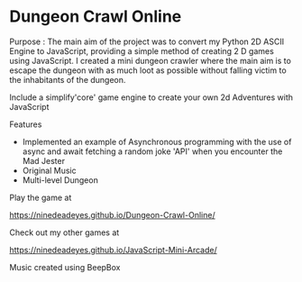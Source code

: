 # Dungeon Crawl Online 

Purpose :  The main aim of the project was to convert my Python 2D ASCII Engine to JavaScript, providing a simple method of creating 2 D games using JavaScript. 
I created a mini dungeon crawler where the main aim is to escape the dungeon with as much loot as possible without falling victim to the inhabitants of the dungeon. 

Include a simplify'core' game engine to create your own 2d Adventures with JavaScript 

Features 

- Implemented an example of Asynchronous programming with the use of async and await fetching a random joke 'API' when you encounter the Mad Jester  
- Original Music
- Multi-level Dungeon

Play the game at 

https://ninedeadeyes.github.io/Dungeon-Crawl-Online/

Check out my other games at

https://ninedeadeyes.github.io/JavaScript-Mini-Arcade/
 
 Music created using BeepBox
